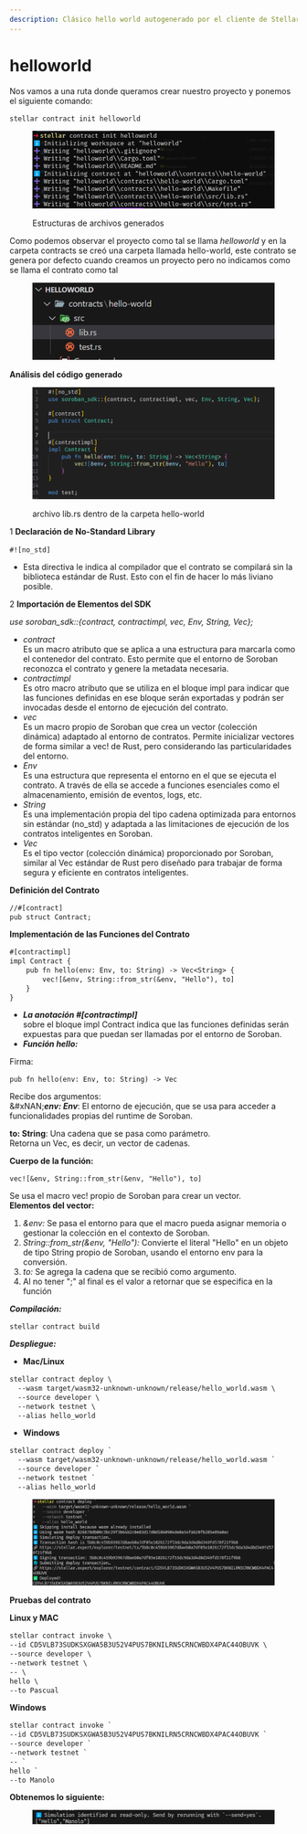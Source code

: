 ```yaml
---
description: Clásico hello world autogenerado por el cliente de Stellar
---
```


# helloworld

Nos vamos a una ruta donde queramos crear nuestro proyecto y ponemos el siguiente comando:

```
stellar contract init helloworld
```

<figure><img src="../.gitbook/assets/image (31).png" alt=""><figcaption><p>Estructuras de archivos generados</p></figcaption></figure>

Como podemos observar el proyecto como tal se llama _helloworld_ y en la carpeta contracts se creó una carpeta llamada hello-world, este contrato se genera por defecto cuando creamos un proyecto pero no indicamos como se llama el contrato como tal

<figure><img src="../.gitbook/assets/image (33).png" alt=""><figcaption></figcaption></figure>

**Análisis del código generado**

<figure><img src="../.gitbook/assets/image (32).png" alt=""><figcaption><p>archivo lib.rs dentro de la carpeta hello-world</p></figcaption></figure>

1 **Declaración de No-Standard Library**

`#![no_std]`

* Esta directiva le indica al compilador que el contrato se compilará sin la biblioteca estándar de Rust. Esto con el fin de hacer lo más liviano posible.

2 **Importación de Elementos del SDK**

_use soroban\_sdk::{contract, contractimpl, vec, Env, String, Vec};_

* _contract_\
  Es un macro atributo que se aplica a una estructura para marcarla como el contenedor del contrato. Esto permite que el entorno de Soroban reconozca el contrato y genere la metadata necesaria.
* _contractimpl_\
  Es otro macro atributo que se utiliza en el bloque impl para indicar que las funciones definidas en ese bloque serán exportadas y podrán ser invocadas desde el entorno de ejecución del contrato.
* _vec_\
  Es un macro propio de Soroban que crea un vector (colección\
  dinámica) adaptado al entorno de contratos. Permite inicializar vectores de forma similar a vec! de Rust, pero considerando las particularidades del entorno.
* _Env_\
  Es una estructura que representa el entorno en el que se ejecuta el contrato. A través de ella se accede a funciones esenciales como el almacenamiento, emisión de eventos, logs, etc.
* _String_\
  Es una implementación propia del tipo cadena optimizada para entornos sin estándar (no\_std) y adaptada a las limitaciones de ejecución de los contratos inteligentes en Soroban.
* _Vec_\
  Es el tipo vector (colección dinámica) proporcionado por Soroban, similar al Vec estándar de Rust pero diseñado para trabajar de forma segura y eficiente en contratos inteligentes.

**Definición del Contrato**

```
//#[contract]
pub struct Contract;
```

**Implementación de las Funciones del Contrato**

```
#[contractimpl]
impl Contract {
    pub fn hello(env: Env, to: String) -> Vec<String> {
        vec![&env, String::from_str(&env, "Hello"), to]
    }
}
```

* _**La anotación #\[contractimpl]**_\
  sobre el bloque impl Contract indica que las funciones definidas serán expuestas para que puedan ser llamadas por el entorno de Soroban.
* _**Función hello:**_

Firma:

```
pub fn hello(env: Env, to: String) -> Vec
```

Recibe dos argumentos:\
&#xNAN;_**env: Env**_: El entorno de ejecución, que se usa para acceder a funcionalidades propias del runtime de Soroban.

**to: String**: Una cadena que se pasa como parámetro.\
Retorna un Vec, es decir, un vector de cadenas.

**Cuerpo de la función:**

```
vec![&env, String::from_str(&env, "Hello"), to]
```

Se usa el macro vec! propio de Soroban para crear un vector.\
**Elementos del vector:**

1. _\&env:_ Se pasa el entorno para que el macro pueda asignar memoria o gestionar la colección en el contexto de Soroban.
2. _String::from\_str(\&env, "Hello"):_ Convierte el literal "Hello" en un objeto de tipo String propio de Soroban, usando el entorno env para la conversión.
3. _to:_ Se agrega la cadena que se recibió como argumento.
4. Al no tener ";" al final es el valor a retornar que se especifica en la función

_**Compilación:**_

```
stellar contract build
```

_**Despliegue:**_

* **Mac/Linux**

```
stellar contract deploy \
  --wasm target/wasm32-unknown-unknown/release/hello_world.wasm \
  --source developer \
  --network testnet \
  --alias hello_world
```

* **Windows**

```
stellar contract deploy `
  --wasm target/wasm32-unknown-unknown/release/hello_world.wasm `
  --source developer `
  --network testnet `
  --alias hello_world
```

<figure><img src="../.gitbook/assets/image (13).png" alt=""><figcaption></figcaption></figure>

**Pruebas del contrato**

**Linux y MAC**

```
stellar contract invoke \
--id CD5VLB73SUDKSXGWA5B3U52V4PUS7BKNILRN5CRNCWBDX4PAC44OBUVK \
--source developer \
--network testnet \
-- \
hello \
--to Pascual
```

**Windows**

```
stellar contract invoke `
--id CD5VLB73SUDKSXGWA5B3U52V4PUS7BKNILRN5CRNCWBDX4PAC44OBUVK `
--source developer `
--network testnet `
-- `
hello `
--to Manolo
```

**Obtenemos lo siguiente:**

<figure><img src="../.gitbook/assets/image (14).png" alt=""><figcaption></figcaption></figure>

